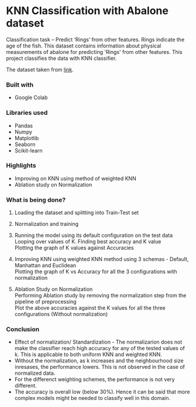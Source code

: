 # KNN Classification with Abalone dataset

Classification task – Predict ‘Rings’ from other features. Rings indicate the age of the fish.
This dataset contains information about physical measurements of abalone for predicting 'Rings' from other features. This project classifies the data with KNN classifier. 

The dataset taken from [link](https://archive.ics.uci.edu/ml/datasets/abalone).

### Built with

* Google Colab

### Libraries used 
* Pandas
* Numpy
* Matplotlib
* Seaborn
* Scikit-learn 

### Highlights
* Improving on KNN using method of weighted KNN
* Ablation study on Normalization


### What is being done?
1)	Loading the dataset and splitting into Train-Test set  <br>

2)	Normalization and training <br>

3)	Running the model using its default configuration on the test data <br>
    Looping over values of K. Finding best accuracy and K value <br>
    Plotting the graph of K values against Accuracies <br>

4)  Improving KNN using weighted KNN method using 3 schemas - Default, Manhattan and Euclidean	 <br>
    Plotting the graph of K vs Accuracy for all the 3 configurations with normalization <br>

5)	Ablation Study on Normalization <br>
    Performing Ablation study by removing the normalization step from the pipeline of preprocessing <br>
    Plot the above accuracies against the K values for all the three configurations (Without normalization) <br>

### Conclusion
*   Effect of normalization/ Standardization - The normalizarion does not make the classifier reach high accuracy for any of the tested values of k. This is applicable to both uniform KNN and weighted KNN. <br>
*   Without the normalization, as k increases and the neighbourhood size inresases, the performance lowers. This is not observed in the case of normalized data.<br>
*   For the differenct weighting schemes, the performance is not very different. <br>
*   The accuracy is overall low (below 30%). Hence it can be said that more complex models might be needed to classify well in this domain. <br>





